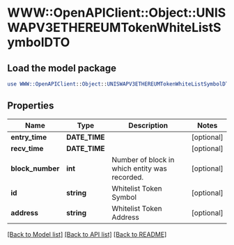 # WWW::OpenAPIClient::Object::UNISWAPV3ETHEREUMTokenWhiteListSymbolDTO

## Load the model package
```perl
use WWW::OpenAPIClient::Object::UNISWAPV3ETHEREUMTokenWhiteListSymbolDTO;
```

## Properties
Name | Type | Description | Notes
------------ | ------------- | ------------- | -------------
**entry_time** | **DATE_TIME** |  | [optional] 
**recv_time** | **DATE_TIME** |  | [optional] 
**block_number** | **int** | Number of block in which entity was recorded. | [optional] 
**id** | **string** | Whitelist Token Symbol | [optional] 
**address** | **string** | Whitelist Token Address | [optional] 

[[Back to Model list]](../README.md#documentation-for-models) [[Back to API list]](../README.md#documentation-for-api-endpoints) [[Back to README]](../README.md)


